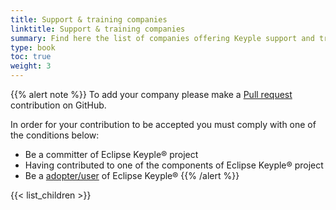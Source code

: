 ```yaml
---
title: Support & training companies
linktitle: Support & training companies
summary: Find here the list of companies offering Keyple support and training.
type: book
toc: true
weight: 3
---
```


{{% alert note %}}
To add your company please make a [Pull request](https://github.com/eclipse/keyple-website/pulls) contribution on GitHub.

In order for your contribution to be accepted you must comply with one of the conditions below:

- Be a committer of Eclipse Keyple® project
- Having contributed to one of the components of Eclipse Keyple® project
- Be a [adopter/user](https://iot.eclipse.org/adopters/) of Eclipse Keyple®
{{% /alert %}}

{{< list_children >}}